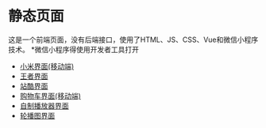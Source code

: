 # 静态页面

这是一个前端页面，没有后端接口，使用了HTML、JS、CSS、Vue和微信小程序技术。
*微信小程序得使用开发者工具打开

- [小米界面(移动端)](https://484869326.github.io/staticPage/小米/)
- [王者界面](https://484869326.github.io/staticPage/王者/)
- [站酷界面](https://484869326.github.io/staticPage/站酷/)
- [购物车界面(移动端)](https://484869326.github.io/staticPage/shoppingCart/shopping.html)
- [自制播放器界面](https://484869326.github.io/staticPage/video/video.html)
- [轮播图界面](https://484869326.github.io/staticPage/swiper)
